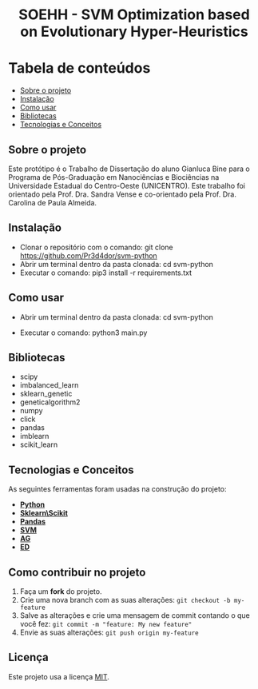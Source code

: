 <h1 align="center">SOEHH - SVM Optimization based on Evolutionary Hyper-Heuristics</h1>

Tabela de conteúdos
=================
<!--ts-->
* [Sobre o projeto](#sobre-o-projeto)
* [Instalação](#instalacao)
* [Como usar](#como-usar)
* [Bibliotecas](#bibliotecas)
* [Tecnologias e Conceitos](#tecnologias-e-conceitos)
<!--te-->

## Sobre o projeto

Este protótipo é o Trabalho de Dissertação do aluno Gianluca Bine para o Programa de Pós-Graduação em Nanociências e Biociências na Universidade Estadual do Centro-Oeste (UNICENTRO). Este trabalho foi orientado pela Prof. Dra. Sandra Vense e co-orientado pela Prof. Dra. Carolina de Paula Almeida.

## Instalação
- Clonar o repositório com o comando: git clone https://github.com/Pr3d4dor/svm-python
- Abrir um terminal dentro da pasta clonada: cd svm-python
- Executar o comando: pip3 install -r requirements.txt

## Como usar
* Abrir um terminal dentro da pasta clonada: cd svm-python
- Executar o comando: python3 main.py

## Bibliotecas
- scipy
- imbalanced_learn
- sklearn_genetic
- geneticalgorithm2
- numpy
- click
- pandas
- imblearn
- scikit_learn

## Tecnologias e Conceitos

As seguintes ferramentas foram usadas na construção do projeto:

* **[Python](https://www.python.org/)**
* **[Sklearn\Scikit](https://scikit-learn.org/)**
* **[Pandas](https://pandas.pydata.org/)**
* **[SVM](https://en.wikipedia.org/wiki/Support-vector_machine)**
* **[AG](https://en.wikipedia.org/wiki/Genetic_algorithm)**
* **[ED](https://en.wikipedia.org/wiki/Differential_evolution)**

## Como contribuir no projeto

1. Faça um **fork** do projeto.
2. Crie uma nova branch com as suas alterações: `git checkout -b my-feature`
3. Salve as alterações e crie uma mensagem de commit contando o que você fez: `git commit -m "feature: My new feature"`
4. Envie as suas alterações: `git push origin my-feature`

## Licença

Este projeto usa a licença [MIT](./LICENSE.txt).
